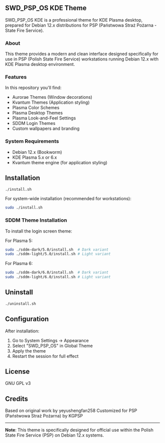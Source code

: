 ## SWD_PSP_OS KDE Theme

SWD_PSP_OS KDE is a professional theme for KDE Plasma desktop, prepared for Debian 12.x distributions for PSP (Państwowa Straż Pożarna - State Fire Service).

### About

This theme provides a modern and clean interface designed specifically for use in PSP (Polish State Fire Service) workstations running Debian 12.x with KDE Plasma desktop environment.

### Features

In this repository you'll find:

- Aurorae Themes (Window decorations)
- Kvantum Themes (Application styling)
- Plasma Color Schemes
- Plasma Desktop Themes
- Plasma Look-and-Feel Settings
- SDDM Login Themes
- Custom wallpapers and branding

### System Requirements

- Debian 12.x (Bookworm)
- KDE Plasma 5.x or 6.x
- Kvantum theme engine (for application styling)

## Installation

```sh
./install.sh
```

For system-wide installation (recommended for workstations):
```sh
sudo ./install.sh
```

### SDDM Theme Installation

To install the login screen theme:

For Plasma 5:
```sh
sudo ./sddm-dark/5.0/install.sh  # Dark variant
sudo ./sddm-light/5.0/install.sh # Light variant
```

For Plasma 6:
```sh
sudo ./sddm-dark/6.0/install.sh  # Dark variant
sudo ./sddm-light/6.0/install.sh # Light variant
```

## Uninstall

```sh
./uninstall.sh
```

## Configuration

After installation:
1. Go to System Settings → Appearance
2. Select "SWD_PSP_OS" in Global Theme
3. Apply the theme
4. Restart the session for full effect

## License

GNU GPL v3

## Credits

Based on original work by yeyushengfan258
Customized for PSP (Państwowa Straż Pożarna) by KGPSP

---

**Note**: This theme is specifically designed for official use within the Polish State Fire Service (PSP) on Debian 12.x systems.